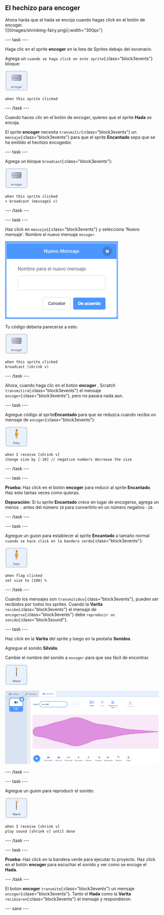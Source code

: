 ## El hechizo para encoger

<div style="display: flex; flex-wrap: wrap">
<div style="flex-basis: 200px; flex-grow: 1; margin-right: 15px;">
Ahora harás que el hada se encoja cuando hagas click en el botón de encoger.
</div>
<div>
![](images/shrinking-fairy.png){:width="300px"}
</div>
</div>

--- task ---

Haga clic en el sprite **encoger** en la lista de Sprites debajo del escenario.

Agrega un `cuando se haga click en este sprite`{:class="block3events"} bloque:

![](images/shrink-icon.png)

```blocks3
when this sprite clicked
```

--- /task ---

Cuando haces clic en el botón de encoger, quieres que el sprite **Hada** se encoja.

El sprite **encoger** necesita `transmitir`{:class="block3events"} un `mensaje`{:class="block3events"} para que el sprite **Encantado** sepa que se ha emitido el hechizo encogedor.

--- task ---

Agrega un bloque `broadcast`{:class="block3events"}:

![](images/shrink-icon.png)

```blocks3
when this sprite clicked
+ broadcast (message1 v)
```

--- /task ---

--- task ---

Haz click en `mensaje1`{:class="block3events"} y selecciona 'Nuevo mensaje'. Nombre el nuevo mensaje `encoger`.

![Diálogo de mensaje nuevo con reducción ingresada.](images/new-message.png)

Tu código debería parecerse a esto:

![](images/shrink-icon.png)

```blocks3
when this sprite clicked
broadcast (shrink v)
```

--- /task ---

Ahora, cuando haga clic en el botón **encoger** , Scratch `transmitirá`{:class="block3events"} el mensaje `encoger`{:class="block3events"}, pero no pasara nada aun.

--- task ---

Agregue código al sprite**Encantado** para que se reduzca cuando reciba un mensaje de `encoger`{:class="block3events"}:

![](images/fairy-icon.png)

```blocks3
when I receive [shrink v]
change size by [-10] // negative numbers decrease the size
```

--- /task ---

--- task ---

**Prueba:** Haz click en el botón **encoger** para reducir al sprite **Encantado**. Haz esto tantas veces como quieras.

**Depuración:** Si tu sprite **Encantado** crece en lugar de encogerse, agrega un menos `-` antes del número `10` para convertirlo en un número negativo `-10`.

--- /task ---

--- task ---

Agregue un guion para establecer al sprite **Encantado** a tamaño normal `cuando se hace click en la bandera verde`{:class="block3events"}:

![](images/fairy-icon.png)

```blocks3
when flag clicked
set size to [100] %
```

--- /task ---

Cuando los mensajes son `transmitidos`{:class="block3events"}, pueden ser recibidos por todos los sprites. Cuando la **Varita** `recibe`{:class="block3events"} el mensaje de `encogerse`{:class="block3events"} debe `reproducir un sonido`{:class="block3sound"}.

--- task ---

Haz click en la **Varita** del sprite y luego en la pestaña **Sonidos**.

Agregue el sonido **Silvido**.

Cambie el nombre del sonido a `encoger` para que sea fácil de encontrar.

![](images/wand-sprite-icon.png)

![La pestaña de Sonidos con el sonido del silbido fue renombrado como encoger en la propiedad de Sonido.](images/slide-whistle.png)

--- /task ---

--- task ---

Agregue un guion para reproducir el sonido:

![](images/wand-sprite-icon.png)

```blocks3
when I receive [shrink v]
play sound [shrink v] until done

```

--- /task ---

--- task ---

**Prueba:** Haz click en la bandera verde para ejecutar tu proyecto. Haz click en el botón **encoger** para escuchar el sonido y ver como se encoge el **Hada**.

--- /task ---

El boton **encoger** `transmite`{:class="block3events"} un mensaje `encoger`{:clase="block3events"}. Tanto el **Hada** como la **Varita** `recibieron`{:class="block3events"} el mensaje y respondieron.

--- save ---
